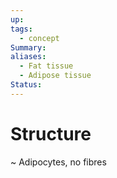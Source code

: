 ```yaml
---
up: 
tags:
  - concept
Summary: 
aliases:
  - Fat tissue
  - Adipose tissue
Status:
---
```

# Structure
~
Adipocytes, no fibres
<!--SR:!2025-03-13,3,250-->